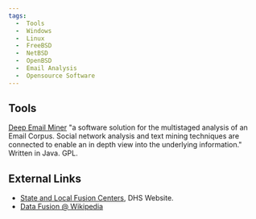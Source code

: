 ```yaml
---
tags:
  -  Tools
  -  Windows
  -  Linux
  -  FreeBSD
  -  NetBSD
  -  OpenBSD
  -  Email Analysis 
  -  Opensource Software
---
```

## Tools

[Deep Email Miner](http://deepemailminer.sourceforge.net/)
"a software solution for the multistaged analysis of an Email Corpus.
Social network analysis and text mining techniques are connected to
enable an in depth view into the underlying information." Written in
Java. GPL.

## External Links

- [State and Local Fusion
  Centers](http://www.dhs.gov/xinfoshare/programs/gc_1156877184684.shtm),
  DHS Website.
- [Data Fusion @ Wikipedia](http://en.wikipedia.org/wiki/Data_fusion)